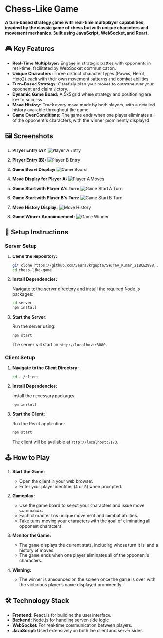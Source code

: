 # Chess-Like Game

**A turn-based strategy game with real-time multiplayer capabilities, inspired by the classic game of chess but with unique characters and movement mechanics. Built using JavaScript, WebSocket, and React.**

## 🎮 Key Features

- **Real-Time Multiplayer:** Engage in strategic battles with opponents in real-time, facilitated by WebSocket communication.
- **Unique Characters:** Three distinct character types (Pawns, Hero1, Hero2) each with their own movement patterns and combat abilities.
- **Turn-Based Strategy:** Carefully plan your moves to outmaneuver your opponent and claim victory.
- **Dynamic Game Board:** A 5x5 grid where strategy and positioning are key to success.
- **Move History:** Track every move made by both players, with a detailed history available throughout the game.
- **Game Over Conditions:** The game ends when one player eliminates all of the opponent's characters, with the winner prominently displayed.

## 🖼️ Screenshots

1. **Player Entry (A):**
   ![Player A Entry](https://github.com/user-attachments/assets/f89b4b1c-1a8e-4454-a0b7-bec8527b7f97)

2. **Player Entry (B):**
   ![Player B Entry](https://github.com/user-attachments/assets/45dd3ccc-8221-4930-863e-e23d1d9ffb53)

3. **Game Board Display:**
   ![Game Board](https://github.com/user-attachments/assets/2ca36e5e-9fa9-45d7-9a0a-090a5650b2e4)

4. **Move Display for Player A:**
   ![Player A Moves](https://github.com/user-attachments/assets/20f2eaac-bc9f-4e50-9bcf-36ffff3d0a0a)

5. **Game Start with Player A's Turn:**
   ![Game Start A Turn](https://github.com/user-attachments/assets/3b46fc04-533a-4c60-bcfb-a0e49bbcb5a3)

6. **Game Start with Player B's Turn:**
   ![Game Start B Turn](https://github.com/user-attachments/assets/7f821dd5-366f-47be-b2d1-3777d85579ce)

7. **Move History Display:**
   ![Move History](https://github.com/user-attachments/assets/11fc5970-875f-4546-b854-75362c4660ea)

8. **Game Winner Announcement:**
   ![Game Winner](https://github.com/user-attachments/assets/9112dcd8-ecce-4c4e-8a91-3079be82e4af)

## 🚀 Setup Instructions

### Server Setup

1. **Clone the Repository:**

    ```bash
    git clone https://github.com/Sauravkrgupta/Saurav_Kumar_21BCE2998..git
    cd chess-like-game
    ```

2. **Install Dependencies:**

    Navigate to the server directory and install the required Node.js packages:

    ```bash
    cd server
    npm install
    ```

3. **Start the Server:**

    Run the server using:

    ```bash
    npm start
    ```

    The server will start on `http://localhost:8080`.

### Client Setup

1. **Navigate to the Client Directory:**

    ```bash
    cd ../client
    ```

2. **Install Dependencies:**

    Install the necessary packages:

    ```bash
    npm install
    ```

3. **Start the Client:**

    Run the React application:

    ```bash
    npm start
    ```

    The client will be available at `http://localhost:5173`.

## 🕹️ How to Play

1. **Start the Game:**
   - Open the client in your web browser.
   - Enter your player identifier (`A` or `B`) when prompted.

2. **Gameplay:**
   - Use the game board to select your characters and issue move commands.
   - Each character has unique movement and combat abilities.
   - Take turns moving your characters with the goal of eliminating all opponent characters.

3. **Monitor the Game:**
   - The game displays the current state, including whose turn it is, and a history of moves.
   - The game ends when one player eliminates all of the opponent's characters.

4. **Winning:**
   - The winner is announced on the screen once the game is over, with the victorious player’s name displayed prominently.

## 🛠️ Technology Stack

- **Frontend:** React.js for building the user interface.
- **Backend:** Node.js for handling server-side logic.
- **WebSocket:** For real-time communication between players.
- **JavaScript:** Used extensively on both the client and server sides.
